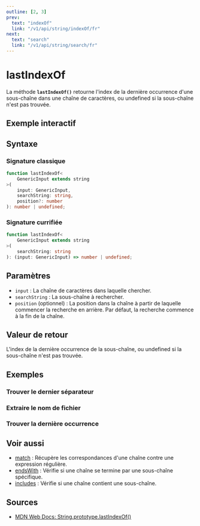 ```yaml
---
outline: [2, 3]
prev:
  text: "indexOf"
  link: "/v1/api/string/indexOf/fr"
next:
  text: "search"
  link: "/v1/api/string/search/fr"
---
```



# lastIndexOf

La méthode **`lastIndexOf()`** retourne l'index de la dernière occurrence d'une sous-chaîne dans une chaîne de caractères, ou undefined si la sous-chaîne n'est pas trouvée.

## Exemple interactif

<MonacoTSEditor
  src="/v1/api/string/lastIndexOf/examples/tryout.doc.ts"
  majorVersion="v1"
  height="200px"
/>

## Syntaxe

### Signature classique

```typescript
function lastIndexOf<
	GenericInput extends string
>(
	input: GenericInput, 
	searchString: string, 
	position?: number
): number | undefined;
```

### Signature currifiée

```typescript
function lastIndexOf<
	GenericInput extends string
>(
	searchString: string
): (input: GenericInput) => number | undefined;
```

## Paramètres

- `input` : La chaîne de caractères dans laquelle chercher.
- `searchString` : La sous-chaîne à rechercher.
- `position` (optionnel) : La position dans la chaîne à partir de laquelle commencer la recherche en arrière. Par défaut, la recherche commence à la fin de la chaîne.

## Valeur de retour

L'index de la dernière occurrence de la sous-chaîne, ou undefined si la sous-chaîne n'est pas trouvée.

## Exemples

### Trouver le dernier séparateur

<MonacoTSEditor
  src="/v1/api/string/lastIndexOf/examples/findSeparator.doc.ts"
  majorVersion="v1"
  height="200px"
/>

### Extraire le nom de fichier

<MonacoTSEditor
  src="/v1/api/string/lastIndexOf/examples/extractFileName.doc.ts"
  majorVersion="v1"
  height="240px"
/>

### Trouver la dernière occurrence

<MonacoTSEditor
  src="/v1/api/string/lastIndexOf/examples/findLastOccurrence.doc.ts"
  majorVersion="v1"
  height="160px"
/>

## Voir aussi

- [match](/v1/api/string/match/fr) : Récupère les correspondances d'une chaîne contre une expression régulière.
- [endsWith](/v1/api/string/endsWith/fr) : Vérifie si une chaîne se termine par une sous-chaîne spécifique.
- [includes](/v1/api/string/includes/fr) : Vérifie si une chaîne contient une sous-chaîne.

## Sources

- [MDN Web Docs: String.prototype.lastIndexOf()](https://developer.mozilla.org/fr-FR/docs/Web/JavaScript/Reference/Global_Objects/String/lastIndexOf)
